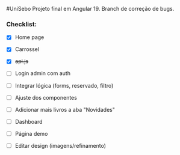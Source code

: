 #UniSebo
Projeto final em Angular 19.
Branch de correção de bugs.

### Checklist:
- [x] Home page
- [x] Carrossel
- [x] ~~api.js~~

- [ ] Login admin com auth 
- [ ] Integrar lógica (forms, reservado, filtro) 
- [ ] Ajuste dos componentes
- [ ] Adicionar mais livros a aba "Novidades"
- [ ] Dashboard
- [ ] Página demo
- [ ] Editar design (imagens/refinamento)
